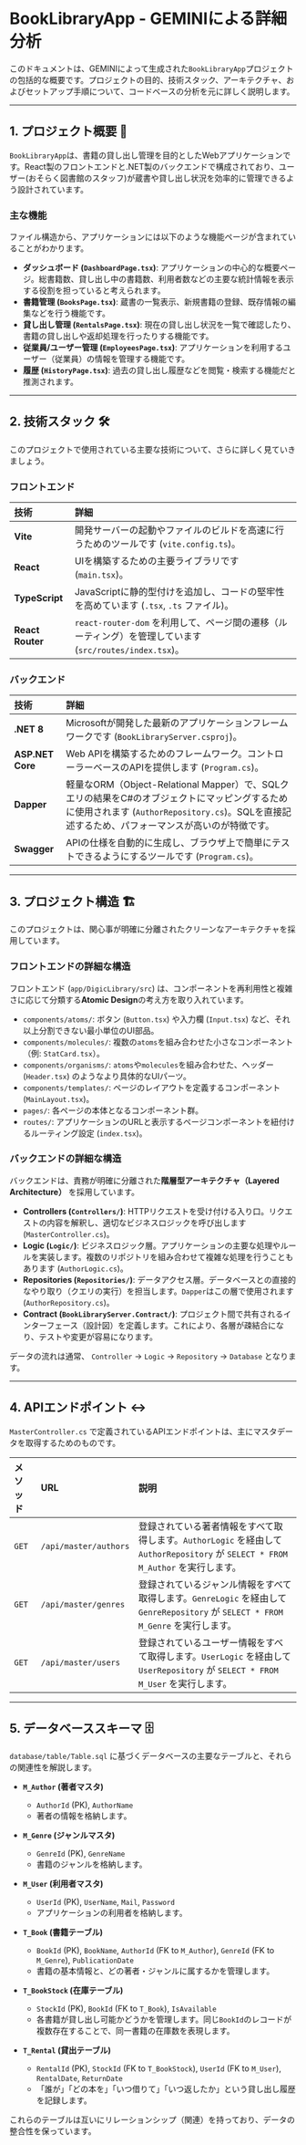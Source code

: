 # BookLibraryApp - GEMINIによる詳細分析

このドキュメントは、GEMINIによって生成された`BookLibraryApp`プロジェクトの包括的な概要です。プロジェクトの目的、技術スタック、アーキテクチャ、およびセットアップ手順について、コードベースの分析を元に詳しく説明します。

---

## 1. プロジェクト概要 📖

`BookLibraryApp`は、書籍の貸し出し管理を目的としたWebアプリケーションです。React製のフロントエンドと.NET製のバックエンドで構成されており、ユーザー(おそらく図書館のスタッフ)が蔵書や貸し出し状況を効率的に管理できるよう設計されています。

### 主な機能

ファイル構造から、アプリケーションには以下のような機能ページが含まれていることがわかります。

* **ダッシュボード (`DashboardPage.tsx`)**: アプリケーションの中心的な概要ページ。総書籍数、貸し出し中の書籍数、利用者数などの主要な統計情報を表示する役割を担っていると考えられます。
* **書籍管理 (`BooksPage.tsx`)**: 蔵書の一覧表示、新規書籍の登録、既存情報の編集などを行う機能です。
* **貸し出し管理 (`RentalsPage.tsx`)**: 現在の貸し出し状況を一覧で確認したり、書籍の貸し出しや返却処理を行ったりする機能です。
* **従業員/ユーザー管理 (`EmployeesPage.tsx`)**: アプリケーションを利用するユーザー（従業員）の情報を管理する機能です。
* **履歴 (`HistoryPage.tsx`)**: 過去の貸し出し履歴などを閲覧・検索する機能だと推測されます。

---

## 2. 技術スタック 🛠️

このプロジェクトで使用されている主要な技術について、さらに詳しく見ていきましょう。

### フロントエンド

| 技術 | 詳細 |
| :--- | :--- |
| **Vite** | 開発サーバーの起動やファイルのビルドを高速に行うためのツールです (`vite.config.ts`)。 |
| **React** | UIを構築するための主要ライブラリです (`main.tsx`)。 |
| **TypeScript** | JavaScriptに静的型付けを追加し、コードの堅牢性を高めています (`.tsx`, `.ts` ファイル)。 |
| **React Router** | `react-router-dom` を利用して、ページ間の遷移（ルーティング）を管理しています (`src/routes/index.tsx`)。 |

### バックエンド

| 技術 | 詳細 |
| :--- | :--- |
| **.NET 8** | Microsoftが開発した最新のアプリケーションフレームワークです (`BookLibraryServer.csproj`)。 |
| **ASP.NET Core** | Web APIを構築するためのフレームワーク。コントローラーベースのAPIを提供します (`Program.cs`)。 |
| **Dapper** | 軽量なORM（Object-Relational Mapper）で、SQLクエリの結果をC#のオブジェクトにマッピングするために使用されます (`AuthorRepository.cs`)。SQLを直接記述するため、パフォーマンスが高いのが特徴です。 |
| **Swagger** | APIの仕様を自動的に生成し、ブラウザ上で簡単にテストできるようにするツールです (`Program.cs`)。 |

---

## 3. プロジェクト構造 🏗️

このプロジェクトは、関心事が明確に分離されたクリーンなアーキテクチャを採用しています。

### フロントエンドの詳細な構造

フロントエンド (`app/DigicLibrary/src`) は、コンポーネントを再利用性と複雑さに応じて分類する**Atomic Design**の考え方を取り入れています。

* `components/atoms/`: ボタン (`Button.tsx`) や入力欄 (`Input.tsx`) など、それ以上分割できない最小単位のUI部品。
* `components/molecules/`: 複数の`atoms`を組み合わせた小さなコンポーネント（例: `StatCard.tsx`）。
* `components/organisms/`: `atoms`や`molecules`を組み合わせた、ヘッダー (`Header.tsx`) のようなより具体的なUIパーツ。
* `components/templates/`: ページのレイアウトを定義するコンポーネント (`MainLayout.tsx`)。
* `pages/`: 各ページの本体となるコンポーネント群。
* `routes/`: アプリケーションのURLと表示するページコンポーネントを紐付けるルーティング設定 (`index.tsx`)。



### バックエンドの詳細な構造

バックエンドは、責務が明確に分離された**階層型アーキテクチャ（Layered Architecture）** を採用しています。

* **Controllers (`Controllers/`)**: HTTPリクエストを受け付ける入り口。リクエストの内容を解釈し、適切なビジネスロジックを呼び出します (`MasterController.cs`)。
* **Logic (`Logic/`)**: ビジネスロジック層。アプリケーションの主要な処理やルールを実装します。複数のリポジトリを組み合わせて複雑な処理を行うこともあります (`AuthorLogic.cs`)。
* **Repositories (`Repositories/`)**: データアクセス層。データベースとの直接的なやり取り（クエリの実行）を担当します。`Dapper`はこの層で使用されます (`AuthorRepository.cs`)。
* **Contract (`BookLibraryServer.Contract/`)**: プロジェクト間で共有されるインターフェース（設計図）を定義します。これにより、各層が疎結合になり、テストや変更が容易になります。

データの流れは通常、 `Controller` → `Logic` → `Repository` → `Database` となります。

---

## 4. APIエンドポイント ↔️

`MasterController.cs` で定義されているAPIエンドポイントは、主にマスタデータを取得するためのものです。

| メソッド | URL | 説明 |
| :--- | :--- | :--- |
| `GET` | `/api/master/authors` | 登録されている著者情報をすべて取得します。`AuthorLogic` を経由して `AuthorRepository` が `SELECT * FROM M_Author` を実行します。 |
| `GET` | `/api/master/genres` | 登録されているジャンル情報をすべて取得します。`GenreLogic` を経由して `GenreRepository` が `SELECT * FROM M_Genre` を実行します。 |
| `GET` | `/api/master/users` | 登録されているユーザー情報をすべて取得します。`UserLogic` を経由して `UserRepository` が `SELECT * FROM M_User` を実行します。 |

---

## 5. データベーススキーマ 🗄️

`database/table/Table.sql` に基づくデータベースの主要なテーブルと、それらの関連性を解説します。

* **`M_Author` (著者マスタ)**
    * `AuthorId` (PK), `AuthorName`
    * 著者の情報を格納します。

* **`M_Genre` (ジャンルマスタ)**
    * `GenreId` (PK), `GenreName`
    * 書籍のジャンルを格納します。

* **`M_User` (利用者マスタ)**
    * `UserId` (PK), `UserName`, `Mail`, `Password`
    * アプリケーションの利用者を格納します。

* **`T_Book` (書籍テーブル)**
    * `BookId` (PK), `BookName`, `AuthorId` (FK to `M_Author`), `GenreId` (FK to `M_Genre`), `PublicationDate`
    * 書籍の基本情報と、どの著者・ジャンルに属するかを管理します。

* **`T_BookStock` (在庫テーブル)**
    * `StockId` (PK), `BookId` (FK to `T_Book`), `IsAvailable`
    * 各書籍が貸し出し可能かどうかを管理します。同じ`BookId`のレコードが複数存在することで、同一書籍の在庫数を表現します。

* **`T_Rental` (貸出テーブル)**
    * `RentalId` (PK), `StockId` (FK to `T_BookStock`), `UserId` (FK to `M_User`), `RentalDate`, `ReturnDate`
    * 「誰が」「どの本を」「いつ借りて」「いつ返したか」という貸し出し履歴を記録します。

これらのテーブルは互いにリレーションシップ（関連）を持っており、データの整合性を保っています。